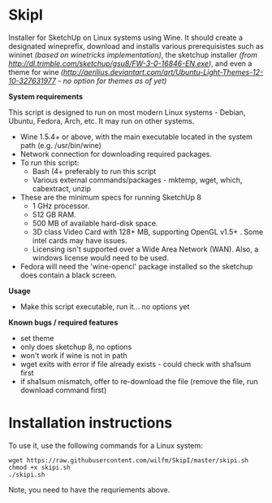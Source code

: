 SkipI
=====

Installer for SketchUp on Linux systems using Wine.
It should create a designated wineprefix, download and installs various prerequisistes such as wininet *(based on winetricks implementation)*, the sketchup installer *(from http://dl.trimble.com/sketchup/gsu8/FW-3-0-16846-EN.exe)*, and even a theme for wine *(http://aerilius.deviantart.com/art/Ubuntu-Light-Themes-12-10-327631977 - no option for themes as of yet)*

**System requirements**

This script is designed to run on most modern Linux systems - Debian, Ubuntu, Fedora, Arch, etc. It may run on other systems.
- Wine 1.5.4+ or above, with the main executable located in the system path (e.g. /usr/bin/wine)
- Network connection for downloading required packages.
- To run this script:
  - Bash (4+ preferably to run this script
  - Various external commands/packages - mktemp, wget, which, cabextract, unzip
- These are the minimum specs for running SketchUp 8
  - 1 GHz processor.
  - 512 GB RAM.
  - 500 MB of available hard-disk space.
  - 3D class Video Card with 128+ MB, supporting OpenGL v1.5+ . Some intel cards may have issues.
  - Licensing isn't supported over a Wide Area Network (WAN). Also, a windows license would need to be used.
- Fedora will need the 'wine-opencl' package installed so the sketchup does contain a black screen.

**Usage**
 - Make this script executable, run it... no options yet

**Known bugs / required features**
 - set theme
 - only does sketchup 8, no options
 - won't work if wine is not in path
 - wget exits with error if file already exists - could check with sha1sum first
 - if sha1sum mismatch, offer to re-download the file (remove the file, run download command first)

Installation instructions
====

To use it, use the following commands for a Linux system:

    wget https://raw.githubusercontent.com/wilfm/SkipI/master/skipi.sh
    chmod +x skipi.sh
    ./skipi.sh

Note, you need to have the requriements above.
